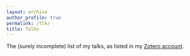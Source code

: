 ```yaml
---
layout: archive
author_profile: true
permalink: /tlk/
title: Talks
---
```


The (surely incomplete) list of my talks, as listed in my [Zotero account](https://www.zotero.org/essepuntato/).

<div class="loader"></div>

<div id="pub"></div>

<script src="https://code.jquery.com/jquery-3.4.1.min.js"  integrity="sha256-CSXorXvZcTkaix6Yvo6HppcZGetbYMGWSFlBw8HfCJo=" crossorigin="anonymous"></script>
<script>
$.get("https://api.zotero.org/users/5306497/publications/items?include=bib&style=https://essepuntato.it/assets/csl/apa.csl&linkwrap=1&sort=date&itemType=presentation", function( data ) {
    $.each(data, function(idx, val) {
        $(".loader").hide();
        $("#pub").append(val.bib);
    });
});
</script>  